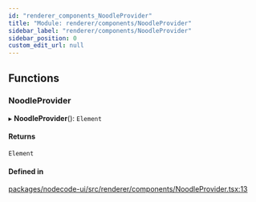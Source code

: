 ```yaml
---
id: "renderer_components_NoodleProvider"
title: "Module: renderer/components/NoodleProvider"
sidebar_label: "renderer/components/NoodleProvider"
sidebar_position: 0
custom_edit_url: null
---
```


## Functions

### NoodleProvider

▸ **NoodleProvider**(): `Element`

#### Returns

`Element`

#### Defined in

[packages/nodecode-ui/src/renderer/components/NoodleProvider.tsx:13](https://github.com/bischoff-m/nodecode/blob/1978ab5/packages/nodecode-ui/src/renderer/components/NoodleProvider.tsx#L13)
